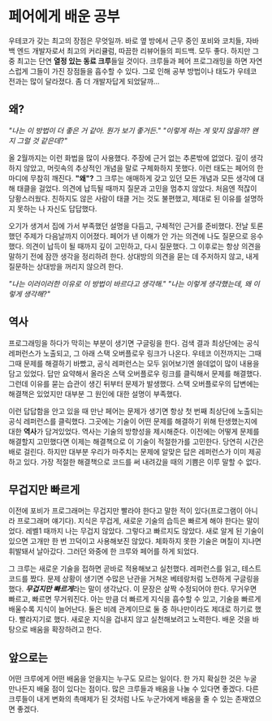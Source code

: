 # 페어에게 배운 공부

우테코가 갖는 최고의 장점은 무엇일까. 
바로 옆 방에서 근무 중인 포비와 코치들, 자바 백 엔드 개발자로서 최고의 커리큘럼, 따끔한 리뷰어들의 피드백. 모두 좋다. 
하지만 그중 최고는 단연 **열정 있는 동료 크루**들일 것이다.
크루들과 페어 프로그래밍을 하면 자연스럽게 그들이 가진 장점들을 흡수할 수 있다. 
그로 인해 공부 방법이나 태도가 우테코 전과는 많이 달라졌다. 
좀 더 개발자답게 되었달까…

## 왜?

*"나는 이 방법이 더 좋은 거 같아. 뭔가 보기 좋거든."*
*"이렇게 하는 게 맞지 않을까? 왠지 그럴 것 같은데?"*

올 2월까지는 이런 화법을 많이 사용했다. 
주장에 근거 없는 추론밖에 없었다. 
깊이 생각하지 않았고, 머릿속의 추상적인 개념을 말로 구체화하지 못했다. 
이런 태도는 페어의 한 마디에 무참히 깨진다. 
**"왜"?** 그 크루는 애매하게 갖고 있던 모든 개념과 모든 생각에 대해 태클을 걸었다. 
의견에 납득될 때까지 질문과 고민을 멈추지 않았다. 
처음엔 적잖이 당황스러웠다. 
친하지도 않은 사람이 태클 거는 것도 불편했고, 제대로 된 이유를 설명하지 못하는 나 자신도 답답했다.

오기가 생겨서 집에 가서 부족했던 설명을 다듬고, 구체적인 근거를 준비했다.
전날 토론했던 주제가 다음날까지 이어졌다. 
페어가 낸 이해가 안 가는 의견에 나도 질문으로 응수했다. 
의견이 납득이 될 때까지 깊이 고민하고, 다시 질문했다. 
그 이후로는 항상 의견을 말하기 전에 잠깐 생각을 정리하려 한다. 
상대방의 의견을 묻는 데 주저하지 않고, 내게 질문하는 상대방을 꺼리지 않으려 한다.

*"나는 이러이러한 이유로 이 방법이 바르다고 생각해."*
*"나는 이렇게 생각했는데, 왜 이렇게 생각해?"* 

## 역사

프로그래밍을 하다가 막히는 부분이 생기면 구글링을 한다.
검색 결과 최상단에는 공식 레퍼런스가 노출되고, 그 아래 스택 오버플로우 링크가 나온다. 
우테코 이전까지는 그때그때 문제를 해결하기 바빴고, 공식 레퍼런스는 모두 읽어보기엔 쓸데없이 많이 내용을 담고 있었다. 
답만 요약해서 올라온 스택 오버플로우 링크를 클릭해서 문제를 해결했다. 
그런데 이유를 묻는 습관이 생긴 뒤부터 문제가 발생했다. 
스택 오버플로우의 답변에는 해결책은 있었지만 대부분 그 원인에 대한 설명이 부족했다.

이런 답답함을 안고 있을 때 만난 페어는 문제가 생기면 항상 첫 번째 최상단에 노출되는 공식 레퍼런스를 클릭했다. 
그곳에는 기술이 어떤 문제를 해결하기 위해 탄생했는지에 대한 **역사**가 담겨있었다. 
역사는 기술의 방향성을 제시해준다.
이전에는 어떻게 문제를 해결할지 고민했다면 이제는 해결책으로 이 기술이 적절한가를 고민한다. 
당연히 시간은 배로 걸린다. 
하지만 대부분 우리가 마주치는 문제에 알맞은 답은 레퍼런스가 이미 제공하고 있다.
가장 적절한 해결책으로 코드를 써 내려갔을 때의 기쁨은 이루 말할 수 없다.

## 무겁지만 빠르게

이전에 포비가 프로그래머는 무겁지만 빨라야 한다고 말한 적이 있다(프로그램이 아니라 프로그래머 얘기다).
지식은 무겁게, 새로운 기술의 습득은 빠르게 해야 한다는 말이었다.
레벨1 때까지 나는 무겁지 않았다. 그렇다고 빠르지도 않았다.
새로 알게 된 기술이 있으면 고개만 한 번 끄덕이고 사용해보진 않았다. 
체화하지 못한 기술은 며칠이 지나면 휘발돼서 날아갔다.
그러던 와중에 한 크루와 페어를 하게 되었다. 

그 크루는 새로운 기술을 접하면 곧바로 적용해보고 실천했다. 
레퍼런스를 읽고, 테스트 코드를 짰다.
문제 상황이 생기면 수많은 난관을 거쳐온 베테랑처럼 노련하게 구글링을 했다.
***무겁지만 빠르게***라는 말이 생각났다. 
이 문장은 살짝 수정되어야 한다. 
무거우면 빠르고, 빠르면 무거워진다. 
아는 만큼 더 빠르게 지식을 흡수할 수 있고, 기술을 빠르게 배울수록 지식이 늘어난다.
둘은 비례 관계이므로 둘 중 하나만이라도 제대로 하기로 했다. 
빨라지기로 했다.
새로운 지식을 겁내지 않고 실천해보려고 노력한다. 
배운 것을 바탕으로 배움을 확장하려고 한다.

## 앞으로는

어떤 크루에게 어떤 배움을 얻을지는 누구도 모르는 일이다. 
한 가지 확실한 것은 누굴 만나든지 배울 점이 있다는 점이다. 
많은 크루들과 배움을 나눌 수 있다면 좋겠다. 
다른 크루들이 내게 변화의 촉매제가 된 것처럼 나도 누군가에게 배움을 줄 수 있는 존재였으면 좋겠다.
